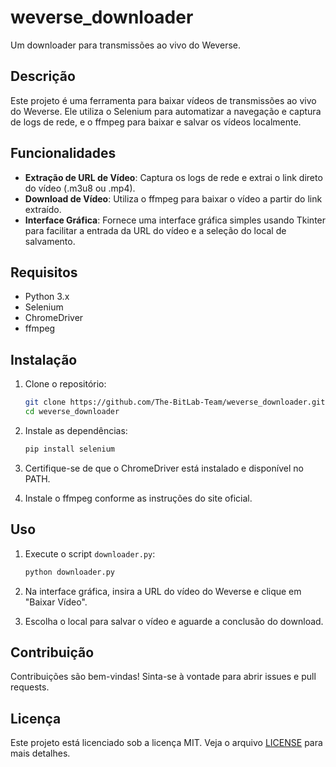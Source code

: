 # weverse_downloader

Um downloader para transmissões ao vivo do Weverse.

## Descrição

Este projeto é uma ferramenta para baixar vídeos de transmissões ao vivo do Weverse. Ele utiliza o Selenium para automatizar a navegação e captura de logs de rede, e o ffmpeg para baixar e salvar os vídeos localmente.

## Funcionalidades

- **Extração de URL de Vídeo**: Captura os logs de rede e extrai o link direto do vídeo (.m3u8 ou .mp4).
- **Download de Vídeo**: Utiliza o ffmpeg para baixar o vídeo a partir do link extraído.
- **Interface Gráfica**: Fornece uma interface gráfica simples usando Tkinter para facilitar a entrada da URL do vídeo e a seleção do local de salvamento.

## Requisitos

- Python 3.x
- Selenium
- ChromeDriver
- ffmpeg

## Instalação

1. Clone o repositório:
    ```sh
    git clone https://github.com/The-BitLab-Team/weverse_downloader.git
    cd weverse_downloader
    ```

2. Instale as dependências:
    ```sh
    pip install selenium
    ```

3. Certifique-se de que o ChromeDriver está instalado e disponível no PATH.

4. Instale o ffmpeg conforme as instruções do site oficial.

## Uso

1. Execute o script `downloader.py`:
    ```sh
    python downloader.py
    ```

2. Na interface gráfica, insira a URL do vídeo do Weverse e clique em "Baixar Vídeo".

3. Escolha o local para salvar o vídeo e aguarde a conclusão do download.

## Contribuição

Contribuições são bem-vindas! Sinta-se à vontade para abrir issues e pull requests.

## Licença

Este projeto está licenciado sob a licença MIT. Veja o arquivo [LICENSE](LICENSE) para mais detalhes.